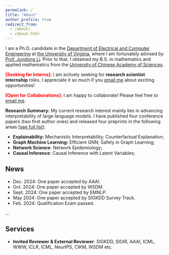 ```yaml
---
permalink: /
title: "About"
author_profile: true
redirect_from:
  - /about/
  - /about.html
---
```




I am a Ph.D. candidate in the [Department of Electrical and Computer Engineering](https://engineering.virginia.edu/department/electrical-and-computer-engineering) at [the University of Virginia](https://www.virginia.edu/), where I am fortunately advised by [Prof. Jundong Li](https://jundongli.github.io). Prior to that, I obtained my B.S. in mathematics and applied mathematics from the [University of Chinese Academy of Sciences](https://www.ucas.ac.cn/).

<span style="color:red">**\[Seeking for Interns\]:**</span> I am actively seeking for **research scientist internship** roles. I appreciate it so much if you [email me](mailto:nee7ne@virginia.edu) about exciting opportunities!

<span style="color:red">**\[Open for Collaborations\]:**</span> I am happy to collaborate! Please feel free to [email me](mailto:nee7ne@virginia.edu).

**Research Summary:** My current research interest mainly lies in advancing interpretability of large language models. I have published four conference papers (two first author ones) and released four preprints in the following areas [[see full list]](https://scholar.google.com/citations?user=SMHk6PMAAAAJ&hl=en):

* **Explainability:** Mechanistic Interpretability; Counterfactual Explanation;
* **Graph Machine Learning:** Efficient GNN; Safety in Graph Learning; 
* **Network Science**: Network Epidemiology; 
* **Causal Inference**: Causal Inference with Latent Variables;


<!-- I have abundant interest in **Graph Mining**, e.g., **Spectral Graph Theory**, **Graph Neural Networks** and corresponding interdisciplinary topics. -->
<!-- My previous research experiences mainly lie in graph mining and feature fusion. -->

News
------

* Dec. 2024: One paper accepted by AAAI.
* Oct. 2024: One paper accepted by WSDM.
* Sept. 2024: One paper accepted by EMNLP.
* May 2024: One paper accepted by SIGKDD Survey Track.
* Feb. 2024: Qualification Exam passed.
<!-- * Nov. 2023: Passed dissertation proposal defense. -->
<!-- * Aug. 2023: One paper accepted by CIKM. -->
<!-- * May 2023: One paper accepted by SIGKDD. -->
<!-- * Apr. 2023: One tutorial accepted by SIGKDD. -->
<!-- * May 2023: One paper accepted by i3CE. -->
<!-- * Apr. 2023: One paper accepted by SIGIR. -->
<!-- * Apr. 2023: One paper accepted by TKDE. -->
<!-- * Mar. 2023: One paper accepted by ICHI. -->
<!-- * Dec. 2022: One paper accepted by SDM. -->
<!-- * Nov. 2022: One paper accepted by AAAI. -->

...



<!-- Industry Experiences
------
* June 2023 – Sept. 2023, Research Intern, Snap. Mentor: Dr. [Tong Zhao](https://tzhao.io), [Yozen Liu](https://scholar.google.com/citations?user=i3U2JjEAAAAJ&hl=en), and Dr. [Neil Shah](https://nshah.net).
* June 2022 – Sept. 2022, Research Intern, Microsoft Research. Mentor: Dr. [Tobias Schnabel](https://www.microsoft.com/en-us/research/people/toschnab/). -->




Services
------

<!-- Industr* **Invited Program Committee Member**: NeurIPS, ICLR, ICML, ACL, AAAI, KDD, CIKM, SDM, etc.-->
* **Invited Reviewer & External Reviewer**: SIGKDD, SIGIR, AAAI, ICML, WWW, ICLR, ICML, NeurIPS, CIKM, WSDM etc.
<!--* **Volunteer**: SIGKDD 2021, IJCAI 2021, SIGKDD 2020, etc.-->



<!--Invited Talks (Selected)
------
* Feb. 2024, "Artificial Intelligence: What Do We Have and Where We Are Heading?" at the University of Virginia. Host: [Prof. Xu Yi](https://engineering.virginia.edu/faculty/xu-yi).
* Feb. 2023, "Unlocking Ethical Graph Neural Networks" at the University of Texas Rio Grande Valley.  Host: [Prof. Yifeng Gao](https://www.utrgv.edu/csci/faculty/yifeng-gao/index.htm).
* Sept. 2022, "Fairness in Graph Mining: Metrics and Algorithms" at Mila - Quebec AI Institute [\[Slides\]](http://yushundong.github.io/files/Fairness_Invited_Talk.pdf).
<!-- * Sept. 2022, "Learning Causal Effects on Hypergraphs" at Microsoft Research.  -->
